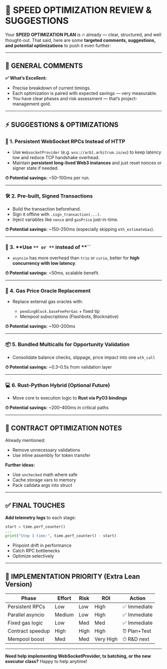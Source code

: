# 🧠 SPEED OPTIMIZATION REVIEW & SUGGESTIONS

Your **SPEED OPTIMIZATION PLAN** is 🔥 already — clear, structured, and well thought-out. That said, here are some **targeted comments, suggestions, and potential optimizations** to push it even further:

---

## 🔧 GENERAL COMMENTS

**✅ What’s Excellent:**

* Precise breakdown of current timings.
* Each optimization is paired with expected savings — very measurable.
* You have clear phases and risk assessment — that’s project-management gold.

---

## ⚡ SUGGESTIONS & OPTIMIZATIONS

### 🔀 1. **Persistent WebSocket RPCs Instead of HTTP**

* Use `WebsocketProvider` (e.g. `wss://arb1.arbitrum.io/ws`) to keep latency low and reduce TCP handshake overhead.
* Maintain **persistent long-lived Web3 instances** and just reset nonces or signer state if needed.

**⏱ Potential savings:** \~50–100ms per run.

---

### 🛠️ 2. **Pre-built, Signed Transactions**

* Build the transaction beforehand.
* Sign it offline with `.sign_transaction(...)`.
* Inject variables like `nonce` and `gasPrice` just-in-time.

**⏱ Potential savings:** \~150–250ms (especially skipping `eth_estimateGas`).

---

### 🧵 3. \*\*Use **`** or **`** instead of \*\*\`\`

* `asyncio` has more overhead than `trio` or `curio`, better for **high concurrency with low latency**.

**⏱ Potential savings:** \~50ms, scalable benefit.

---

### 🧠 4. **Gas Price Oracle Replacement**

* Replace external gas oracles with:

  * `pendingBlock.baseFeePerGas` + fixed tip
  * Mempool subscriptions (Flashbots, Blocknative)

**⏱ Potential savings:** \~100–200ms

---

### 📦 5. **Bundled Multicalls for Opportunity Validation**

* Consolidate balance checks, slippage, price impact into one `eth_call`

**⏱ Potential savings:** \~0.3–0.5s from validation layer

---

### 💻 6. **Rust-Python Hybrid (Optional Future)**

* Move core tx execution logic to **Rust via PyO3 bindings**

**⏱ Potential savings:** \~200–400ms in critical paths

---

## 🔦 CONTRACT OPTIMIZATION NOTES

Already mentioned:

* Remove unnecessary validations
* Use inline assembly for token transfer

**Further ideas:**

* Use `unchecked` math where safe
* Cache storage vars to memory
* Pack calldata args into struct

---

## ✅ FINAL TOUCHES

**Add telemetry logs** to each stage:

```python
start = time.perf_counter()
...
print("Step 3 time:", time.perf_counter() - start)
```

* Pinpoint drift in performance
* Catch RPC bottlenecks
* Optimize selectively

---

## 🧹 IMPLEMENTATION PRIORITY (Extra Lean Version)

| Phase            | Effort | Risk | ROI       | Action      |
| ---------------- | ------ | ---- | --------- | ----------- |
| Persistent RPCs  | Low    | Low  | High      | ✅ Immediate |
| Parallel asyncio | Medium | Low  | High      | ✅ Immediate |
| Fixed gas logic  | Low    | Med  | Med       | ✅ Immediate |
| Contract speedup | High   | High | High      | ⏰ Plan+Test |
| Mempool boost    | Med    | Med  | Very High | ⏱ R\&D next |

---

**Need help implementing WebSocketProvider, tx batching, or the new executor class?** Happy to help anytime!
